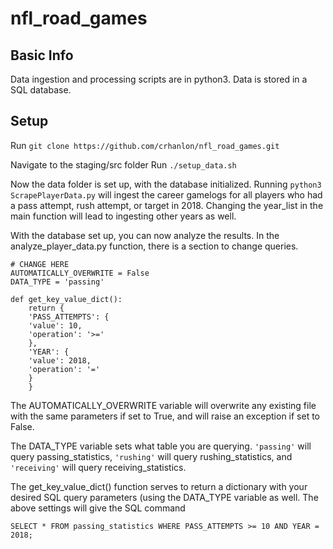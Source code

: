 # nfl_road_games

## Basic Info
Data ingestion and processing scripts are in python3.  Data is stored in a SQL database.


## Setup
Run ```git clone https://github.com/crhanlon/nfl_road_games.git```

Navigate to the staging/src folder
Run ```./setup_data.sh```

Now the data folder is set up, with the database initialized.  Running
```python3 ScrapePlayerData.py``` will ingest the career gamelogs for all players who had a pass attempt, rush attempt, or target in 2018.  Changing the year_list in the main function will lead to ingesting other years as well.

With the database set up, you can now analyze the results.  In the analyze_player_data.py function, there is a section to change queries.

```# ==== Organize Inputs =====
# CHANGE HERE
AUTOMATICALLY_OVERWRITE = False
DATA_TYPE = 'passing'

def get_key_value_dict():
	return {
	'PASS_ATTEMPTS': {
	'value': 10,
	'operation': '>='
	},
	'YEAR': {
	'value': 2018,
	'operation': '='
	}
	}
  ```
The AUTOMATICALLY_OVERWRITE variable will overwrite any existing file with the same parameters if set to True, and will raise an exception if set to False.

The DATA_TYPE variable sets what table you are querying.  ```'passing'``` will query passing_statistics, ```'rushing'``` will query rushing_statistics, and ```'receiving'``` will query receiving_statistics.

The get_key_value_dict() function serves to return a dictionary with your desired SQL query parameters (using the DATA_TYPE variable as well.  The above settings will give the SQL command

```SELECT * FROM passing_statistics WHERE PASS_ATTEMPTS >= 10 AND YEAR = 2018;```
